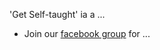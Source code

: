 'Get Self-taught' ia a ... 
- Join our [facebook group](https://www.facebook.com/groups/getselftaught) for ...
